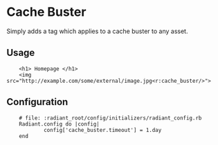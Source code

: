 # Cache Buster 

Simply adds a tag which applies to a cache buster to any asset.

## Usage

        <h1> Homepage </h1>
        <img src="http://example.com/some/external/image.jpg<r:cache_buster/>">

## Configuration

        # file: :radiant_root/config/initializers/radiant_config.rb
        Radiant.config do |config|
                config['cache_buster.timeout'] = 1.day
        end
